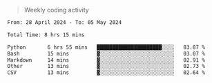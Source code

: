 > Weekly coding activity
<!--START_SECTION:waka-->

```txt
From: 28 April 2024 - To: 05 May 2024

Total Time: 8 hrs 15 mins

Python       6 hrs 55 mins   █████████████████████░░░░   83.87 %
Bash         15 mins         ▓░░░░░░░░░░░░░░░░░░░░░░░░   03.07 %
Markdown     14 mins         ▓░░░░░░░░░░░░░░░░░░░░░░░░   02.91 %
Other        13 mins         ▓░░░░░░░░░░░░░░░░░░░░░░░░   02.73 %
CSV          13 mins         ▓░░░░░░░░░░░░░░░░░░░░░░░░   02.64 %
```

<!--END_SECTION:waka-->
